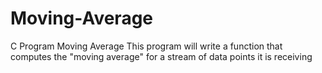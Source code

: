 Moving-Average
==============

C Program Moving Average
This program will write a function that computes the "moving average" for a stream of data points it is receiving
